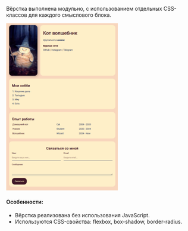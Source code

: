 Вёрстка выполнена модульно, с использованием отдельных CSS-классов для каждого смыслового блока.

<img src="description.png" alt="Изображение 1" style="width: 300px; margin-right: 10px;">

#### Особенности:
- Вёрстка реализована без использования JavaScript.
- Используются CSS-свойства: flexbox, box-shadow, border-radius.
